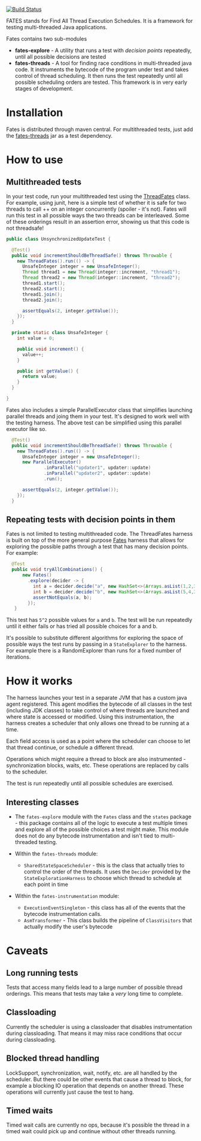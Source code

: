 [![Build Status](https://travis-ci.org/upthewaterspout/fates.svg?branch=master)](https://travis-ci.org/upthewaterspout/fates)

FATES stands for Find All Thread Execution Schedules. It is a framework for
testing multi-threaded Java applications. 

Fates contains two sub-modules

* **fates-explore** - A utility that runs a test with *decision points* repeatedly, until
all possible decisions are tested
* **fates-threads** - A tool for finding race conditions in multi-threaded java code. It instruments the bytecode of the
program under test and takes control of thread scheduling. It then runs the
test repeatedly until all possible scheduling orders are tested. This framework is in very early stages of development.

# Installation

Fates is distributed through maven central. For multithreaded tests, just add the 
[fates-threads](https://search.maven.org/artifact/com.github.upthewaterspout.fates/fates-threads/) 
jar as a test dependency.

# How to use

## Multithreaded tests

In your test code, run your multithreaded test using the 
[ThreadFates](https://upthewaterspout.github.io/fates/javadoc/fates-threads/index.html?com/github/upthewaterspout/fates/core/threading/ThreadFates.html) 
class. For example, using junit, here is a simple test of whether it is safe for two threads to call ++ on an integer 
concurrently (spoiler - it's not). Fates will run this test in all possible ways the two threads 
can be interleaved. Some of these orderings result in an assertion error, showing us that this code 
is not threadsafe!

```java
public class UnsynchronizedUpdateTest {

  @Test()
  public void incrementShouldBeThreadSafe() throws Throwable {
    new ThreadFates().run(() -> {
      UnsafeInteger integer = new UnsafeInteger();
      Thread thread1 = new Thread(integer::increment, "thread1");
      Thread thread2 = new Thread(integer::increment, "thread2");
      thread1.start();
      thread2.start();
      thread1.join();
      thread2.join();

      assertEquals(2, integer.getValue());
    });
  }

  private static class UnsafeInteger {
    int value = 0;

    public void increment() {
      value++;
    }

    public int getValue() {
      return value;
    }
  }

}
```

Fates also includes a simple ParallelExecutor class that simplifies launching parallel threads
and joing them in your test. It's designed to work well with the testing harness. The above test 
can be simplified using this parallel executor like so.

```java
  @Test()
  public void incrementShouldBeThreadSafe() throws Throwable {
    new ThreadFates().run(() -> {
      UnsafeInteger integer = new UnsafeInteger();
      new ParallelExecutor()
              .inParallel("updater1", updater::update)
              .inParallel("updater2", updater::update)
              .run();

      assertEquals(2, integer.getValue());
    });
  }

``` 


## Repeating tests with decision points in them
Fates is not limited to testing multithreaded code. The ThreadFates harness is built on top of the more general purpose
[Fates](https://upthewaterspout.github.io/fates/javadoc/fates-explore/index.html?com/github/upthewaterspout/fates/core/states/Fates.html) 
harness that allows for exploring the possible paths through a test that has many decision points. For example:

```java
  @Test
  public void tryAllCombinations() {
      new Fates()
        .explore(decider -> {
          int a = decider.decide("a", new HashSet<>(Arrays.asList(1,2,3,4,5)));
          int b = decider.decide("b", new HashSet<>(Arrays.asList(5,4,3,2,1)));
          assertNotEquals(a, b);
        });
   }
```

This test has `5^2` possible values for `a` and `b`. The test will be run repeatedly until it either fails or
has tried all possible choices for a and b.

It's possible to substitute different algorithms for exploring the space of possible ways the test runs
by passing in a `StateExplorer` to the harness. For example there is a RandomExplorer than runs for a fixed
number of iterations.

# How it works

The harness launches your test in a separate JVM that has a custom java agent registered. This agent 
modifies the bytecode of all classes in the test (including JDK classes) to take control of where
threads are launched and where state is accessed or modified. Using this instrumentation, the 
harness creates a scheduler that only allows one thread to be running at a time. 

Each field access is used as a point where the scheduler can choose to let
that thread continue, or schedule a different thread.

Operations which might require a thread to block are also instrumented -
synchronization blocks, waits, etc. These operations are replaced by calls to
the scheduler.

The test is run repeatedly until all possible schedules are exercised.

## Interesting classes
 * The `fates-explore` module with the `Fates` class and the `states` package - this package contains 
 all of the logic to execute a test multiple times and explore all of the possible
 choices a test might make. This module does not do any bytecode instrumentation 
 and isn't tied to multi-threaded testing.
 
 * Within the `fates-threads` module:
   * `SharedStateSpaceScheduler` - this is the class that actually tries to
 control the order of the threads. It uses the `Decider` provided by the
 `StateExplorationHarness` to choose which thread to schedule at each point in
 time
 * Within the `fates-instrumentation` module:
   * `ExecutionEventSingleton` - this class has all of the events that the bytecode 
 instrumentation calls.
   * `AsmTransformer` - This class builds the pipeline of `ClassVisitors` that actually
 modify the user's bytecode


# Caveats

## Long running tests

Tests that access many fields lead to a large number of possible thread
orderings. This means that tests may take a *very* long time to complete.

## Classloading
Currently the scheduler is using a classloader that disables instrumentation
during classloading. That means it may miss race conditions that occur during
classloading. 

## Blocked thread handling

LockSupport, synchronization, wait, notify, etc. are all handled by the
scheduler. But there could be other events that cause a thread to block, for
example a blocking IO operation that depends on another thread. These
operations will currently just cause the test to hang.

## Timed waits

Timed wait calls are currently no ops, because it's possible the thread in a timed
wait could pick up and continue without other threads running.
